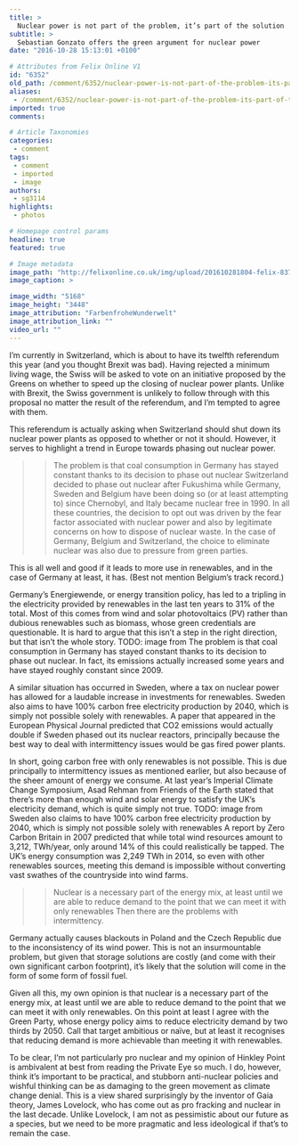 ```yaml
---
title: >
  Nuclear power is not part of the problem, it’s part of the solution
subtitle: >
  Sebastian Gonzato offers the green argument for nuclear power
date: "2016-10-28 15:13:01 +0100"

# Attributes from Felix Online V1
id: "6352"
old_path: /comment/6352/nuclear-power-is-not-part-of-the-problem-its-part-of-the-solution-
aliases:
 - /comment/6352/nuclear-power-is-not-part-of-the-problem-its-part-of-the-solution-
imported: true
comments:

# Article Taxonomies
categories:
 - comment
tags:
 - comment
 - imported
 - image
authors:
 - sg3114
highlights:
 - photos

# Homepage control params
headline: true
featured: true

# Image metadata
image_path: "http://felixonline.co.uk/img/upload/201610281804-felix-8373380668_7bf911894d_o.jpg"
image_caption: >

image_width: "5168"
image_height: "3448"
image_attribution: "FarbenfroheWunderwelt"
image_attribution_link: ""
video_url: ""
---
```


I’m currently in Switzerland, which is about to have its twelfth referendum this year (and you thought Brexit was bad). Having rejected a minimum living wage, the Swiss will be asked to vote on an initiative proposed by the Greens on whether to speed up the closing of nuclear power plants. Unlike with Brexit, the Swiss government is unlikely to follow through with this proposal no matter the result of the referendum, and I’m tempted to agree with them.

This referendum is actually asking when Switzerland should shut down its nuclear power plants as opposed to whether or not it should. However, it serves to highlight a trend in Europe towards phasing out nuclear power.
> > The problem is that coal consumption in Germany has stayed constant thanks to its decision to phase out nuclear
Switzerland decided to phase out nuclear after Fukushima while Germany, Sweden and Belgium have been doing so (or at least attempting to) since Chernobyl, and Italy became nuclear free in 1990. In all these countries, the decision to opt out was driven by the fear factor associated with nuclear power and also by legitimate concerns on how to dispose of nuclear waste. In the case of Germany, Belgium and Switzerland, the choice to eliminate nuclear was also due to pressure from green parties.

This is all well and good if it leads to more use in renewables, and in the case of Germany at least, it has. (Best not mention Belgium’s track record.)

Germany’s Energiewende, or energy transition policy, has led to a tripling in the electricity provided by renewables in the last ten years to 31% of the total. Most of this comes from wind and solar photovoltaics (PV) rather than dubious renewables such as biomass, whose green credentials are questionable. It is hard to argue that this isn’t a step in the right direction, but that isn’t the whole story.
TODO: image from
The problem is that coal consumption in Germany has stayed constant thanks to its decision to phase out nuclear. In fact, its emissions actually increased some years and have stayed roughly constant since 2009.

A similar situation has occurred in Sweden, where a tax on nuclear power has allowed for a laudable increase in investments for renewables. Sweden also aims to have 100% carbon free electricity production by 2040, which is simply not possible solely with renewables. A paper that appeared in the European Physical Journal predicted that CO2 emissions would actually double if Sweden phased out its nuclear reactors, principally because the best way to deal with intermittency issues would be gas fired power plants.

In short, going carbon free with only renewables is not possible. This is due principally to intermittency issues as mentioned earlier, but also because of the sheer amount of energy we consume. At last year’s Imperial Climate Change Symposium, Asad Rehman from Friends of the Earth stated that there’s more than enough wind and solar energy to satisfy the UK’s electricity demand, which is quite simply not true.
TODO: image from
Sweden also claims to have 100% carbon free electricity production by 2040, which is simply not possible solely with renewables
A report by Zero Carbon Britain in 2007 predicted that while total wind resources amount to 3,212, TWh/year, only around 14% of this could realistically be tapped. The UK’s energy consumption was 2,249 TWh in 2014, so even with other renewables sources, meeting this demand is impossible without converting vast swathes of the countryside into wind farms.
> > Nuclear is a necessary part of the energy mix, at least until we are able to reduce demand to the point that we can meet it with only renewables
Then there are the problems with intermittency.

Germany actually causes blackouts in Poland and the Czech Republic due to the inconsistency of its wind power. This is not an insurmountable problem, but given that storage solutions are costly (and come with their own significant carbon footprint), it’s likely that the solution will come in the form of some form of fossil fuel.

Given all this, my own opinion is that nuclear is a necessary part of the energy mix, at least until we are able to reduce demand to the point that we can meet it with only renewables. On this point at least I agree with the Green Party, whose energy policy aims to reduce electricity demand by two thirds by 2050. Call that target ambitious or naïve, but at least it recognises that reducing demand is more achievable than meeting it with renewables.

To be clear, I’m not particularly pro nuclear and my opinion of Hinkley Point is ambivalent at best from reading the Private Eye so much. I do, however, think it’s important to be practical, and stubborn anti-nuclear policies and wishful thinking can be as damaging to the green movement as climate change denial. This is a view shared surprisingly by the inventor of Gaia theory, James Lovelock, who has come out as pro fracking and nuclear in the last decade. Unlike Lovelock, I am not as pessimistic about our future as a species, but we need to be more pragmatic and less ideological if that’s to remain the case.
